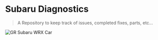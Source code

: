 # Subaru Diagnostics
>A Repository to keep track of issues, completed fixes, parts, etc...

![GR Subaru WRX Car](/data/assets/images/subaru-wrx-hero-image.svg)

